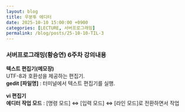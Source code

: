 ```yaml
---
layout: blog
title: 우분투 에디터
date: 2025-10-10 15:00:00 +0900
categories: [LECTURE, 서버프로그래밍]
permalink: /blog/posts/25-10-10-TIL-3
---
```


### 서버프로그래밍(황승연) 6주차 강의내용

**텍스트 편집기(메모장)**<br>
UTF-8과 호환성을 제공하는 편집기.<br>
**gedit [파일명]** : 터미널에서 텍스트 편집기를 실행.

**vi 편집기**<br>
**에디터 작업 모드** : [명령 모드] ⇔ [입력 모드] ⇔ [라인 모드]로 전환하면서 작업<br>